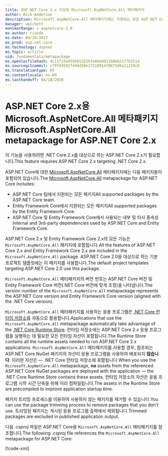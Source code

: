 ```yaml
---
title: ASP.NET Core 2.x 이상용 Microsoft.AspNetCore.All 메타패키지
author: Rick-Anderson
description: Microsoft.AspNetCore.All 메타패키지에는 지원되는 모든 ASP.NET Core 및 Entity Framework Core 패키지와 해당 종속성이 포함됩니다.
manager: wpickett
monikerRange: = aspnetcore-2.0
ms.author: riande
ms.date: 09/20/2017
ms.prod: asp.net-core
ms.technology: aspnet
ms.topic: article
uid: fundamentals/metapackage
ms.openlocfilehash: 4c11f15e659565325bfe8b8d91188b62177b251d
ms.sourcegitcommit: c79fd3592f444d58e17518914f8873d0a11219c0
ms.translationtype: HT
ms.contentlocale: ko-KR
ms.lasthandoff: 04/18/2018
---
```

# <a name="microsoftaspnetcoreall-metapackage-for-aspnet-core-2x"></a><span data-ttu-id="134c9-103">ASP.NET Core 2.x용 Microsoft.AspNetCore.All 메타패키지</span><span class="sxs-lookup"><span data-stu-id="134c9-103">Microsoft.AspNetCore.All metapackage for ASP.NET Core 2.x</span></span>

<span data-ttu-id="134c9-104">이 기능을 사용하려면 .NET Core 2.x를 대상으로 하는 ASP.NET Core 2.x가 필요합니다.</span><span class="sxs-lookup"><span data-stu-id="134c9-104">This feature requires ASP.NET Core 2.x targeting .NET Core 2.x.</span></span>

<span data-ttu-id="134c9-105">ASP.NET Core에 대한 [Microsoft.AspNetCore.All](https://www.nuget.org/packages/Microsoft.AspNetCore.All) 메타패키지에는 다음 패키지들이 포함되어 있습니다.</span><span class="sxs-lookup"><span data-stu-id="134c9-105">The [Microsoft.AspNetCore.All](https://www.nuget.org/packages/Microsoft.AspNetCore.All) metapackage for ASP.NET Core includes:</span></span>

* <span data-ttu-id="134c9-106">ASP.NET Core 팀에서 지원되는 모든 패키지</span><span class="sxs-lookup"><span data-stu-id="134c9-106">All supported packages by the ASP.NET Core team.</span></span>
* <span data-ttu-id="134c9-107">Entity Framework Core에서 지원되는 모든 패키지</span><span class="sxs-lookup"><span data-stu-id="134c9-107">All supported packages by the Entity Framework Core.</span></span> 
* <span data-ttu-id="134c9-108">ASP.NET Core 및 Entity Framework Core에서 사용되는 내부 및 타사 종속성</span><span class="sxs-lookup"><span data-stu-id="134c9-108">Internal and 3rd-party dependencies used by ASP.NET Core and Entity Framework Core.</span></span> 

<span data-ttu-id="134c9-109">ASP.NET Core 2.x 및 Entity Framework Core 2.x의 모든 기능은 `Microsoft.AspNetCore.All` 패키지에 포함됩니다.</span><span class="sxs-lookup"><span data-stu-id="134c9-109">All the features of ASP.NET Core 2.x and Entity Framework Core 2.x are included in the `Microsoft.AspNetCore.All` package.</span></span> <span data-ttu-id="134c9-110">ASP.NET Core 2.0을 대상으로 하는 기본 프로젝트 템플릿에는 이 패키지를 사용합니다.</span><span class="sxs-lookup"><span data-stu-id="134c9-110">The default project templates targeting ASP.NET Core 2.0 use this package.</span></span>

<span data-ttu-id="134c9-111">`Microsoft.AspNetCore.All` 메타패키지의 버전 번호는 ASP.NET Core 버전 및 Entity Framework Core 버전(.NET Core 버전에 맞게 조정)을 나타냅니다.</span><span class="sxs-lookup"><span data-stu-id="134c9-111">The version number of the `Microsoft.AspNetCore.All` metapackage represents the ASP.NET Core version and Entity Framework Core version (aligned with the .NET Core version).</span></span>

<span data-ttu-id="134c9-112">`Microsoft.AspNetCore.All` 메타패키지를 사용하는 응용 프로그램은 [.NET Core 런타임 저장소](https://docs.microsoft.com/dotnet/core/deploying/runtime-store)를 자동으로 활용합니다.</span><span class="sxs-lookup"><span data-stu-id="134c9-112">Applications that use the `Microsoft.AspNetCore.All` metapackage automatically take advantage of the [.NET Core Runtime Store](https://docs.microsoft.com/dotnet/core/deploying/runtime-store).</span></span> <span data-ttu-id="134c9-113">런타임 저장소에는 ASP.NET Core 2.x 응용 프로그램을 실행하는 데 필요한 모든 런타임 자산이 포함됩니다.</span><span class="sxs-lookup"><span data-stu-id="134c9-113">The Runtime Store contains all the runtime assets needed to run ASP.NET Core 2.x applications.</span></span> <span data-ttu-id="134c9-114">`Microsoft.AspNetCore.All` 메타패키지를 사용할 경우, 참조되는 ASP.NET Core NuGet 패키지의 자산이 응용 프로그램을 사용하여 배포되지 **않습니다**. 이러한 자산은 &mdash; .NET Core 런타임 저장소에 포함됩니다.</span><span class="sxs-lookup"><span data-stu-id="134c9-114">When you use the `Microsoft.AspNetCore.All` metapackage, **no** assets from the referenced ASP.NET Core NuGet packages are deployed with the application &mdash; the .NET Core Runtime Store contains these assets.</span></span> <span data-ttu-id="134c9-115">런타임 저장소의 자산은 응용 프로그램 시작 시간 단축을 위해 미리 컴파일됩니다.</span><span class="sxs-lookup"><span data-stu-id="134c9-115">The assets in the Runtime Store are precompiled to improve application startup time.</span></span>

<span data-ttu-id="134c9-116">패키지 트리밍 프로세스를 이용하여 사용하지 않는 패키지를 제거할 수 있습니다.</span><span class="sxs-lookup"><span data-stu-id="134c9-116">You can use the package trimming process to remove packages that you don't use.</span></span> <span data-ttu-id="134c9-117">트리밍된 패키지는 게시된 응용 프로그램 출력에서 제외됩니다.</span><span class="sxs-lookup"><span data-stu-id="134c9-117">Trimmed packages are excluded in published application output.</span></span>

<span data-ttu-id="134c9-118">다음 *.csproj* 파일은 ASP.NET Core용 `Microsoft.AspNetCore.All` 메타패키지를 참조합니다.</span><span class="sxs-lookup"><span data-stu-id="134c9-118">The following *.csproj* file references the `Microsoft.AspNetCore.All` metapackage for ASP.NET Core:</span></span>

[!code-xml[](../mvc/views/view-compilation/sample/MvcRazorCompileOnPublish2.csproj?highlight=9)]

